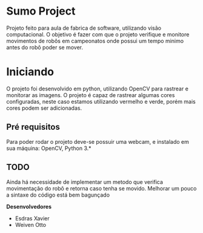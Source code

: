 # Sumo Project

Projeto feito para aula de fabrica de software, utilizando visão computacional. O objetivo é fazer com que o projeto verifique e monitore movimentos de robôs em campeonatos onde possui um tempo minimo antes do robô poder se mover.

# Iniciando
O projeto foi desenvolvido em python, utilizando OpenCV para rastrear e monitorar as imagens. O projeto é capaz de rastrear algumas cores configuradas, neste caso estamos utilizando vermelho e verde, porém mais cores podem ser adicionadas.


## Pré requisitos
Para poder rodar o projeto deve-se possuir uma webcam, e instalado em sua máquina: OpenCV, Python 3.*

## TODO
Ainda há necessidade de implementar um metodo que verifica movimentação do robô e retorna caso tenha se movido.
Melhorar um pouco a sintaxe do código está bem bagunçado

**Desenvolvedores**
- Esdras Xavier
- Weiven Otto
